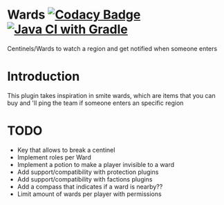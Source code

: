 # Wards [![Codacy Badge](https://app.codacy.com/project/badge/Grade/6c346ca5175b49749335a28cfe0296c1)](https://www.codacy.com/gh/divios/Wards/dashboard?utm_source=github.com&amp;utm_medium=referral&amp;utm_content=divios/Wards&amp;utm_campaign=Badge_Grade)[![Java CI with Gradle](https://github.com/divios/Wards/actions/workflows/gradle.yml/badge.svg)](https://github.com/divios/Wards/actions/workflows/gradle.yml)
Centinels/Wards to watch a region and get notified when someone enters

# Introduction

This plugin takes inspiration in smite wards, which are items that you can buy and 'll ping the team if someone enters an specific region


# TODO

- Key that allows to break a centinel
- Implement roles per Ward
- Implement a potion to make a player invisible to a ward
- Add support/compatibility with protection plugins
- Add support/compatibility with factions plugins
- Add a compass that indicates if a ward is nearby??
- Limit amount of wards per player with permissions
